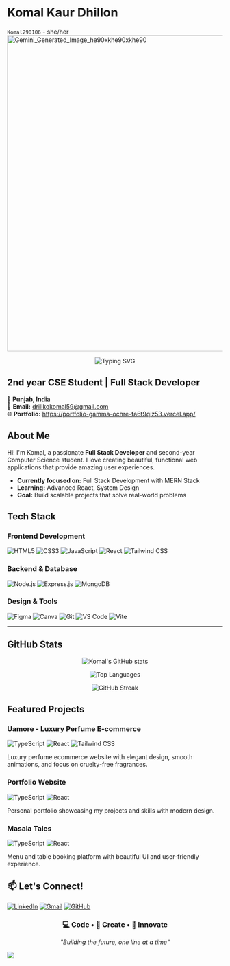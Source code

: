 # Komal Kaur Dhillon
`Komal290106` - she/her
<img width="1408" height="736" alt="Gemini_Generated_Image_he90xkhe90xkhe90" src="https://github.com/user-attachments/assets/8df77747-b57e-4583-b163-bed468f9729f" />
<p align="center">
 <p align="center">
  <img src="https://readme-typing-svg.herokuapp.com?font=Fira+Code&pause=1000&color=A78BFA&center=true&vCenter=true&width=435&lines=Hey!+I'm+Komal+Kaur+Dhillon;Full+Stack+Developer;MERN+Stack+Enthusiast" alt="Typing SVG" />
</p>


## 2nd year CSE Student | Full Stack Developer

**📍 Punjab, India**  
📧 **Email:** drillkokomal59@gmail.com  
🌐 **Portfolio:** https://portfolio-gamma-ochre-fa6t9qiz53.vercel.app/



##  About Me

Hi! I'm Komal, a passionate **Full Stack Developer** and second-year Computer Science student. I love creating beautiful, functional web applications that provide amazing user experiences.

-  **Currently focused on:** Full Stack Development with MERN Stack
-  **Learning:** Advanced React, System Design
-  **Goal:** Build scalable projects that solve real-world problems


##  Tech Stack

### **Frontend Development**
![HTML5](https://img.shields.io/badge/HTML5-E34F26?style=for-the-badge&logo=html5&logoColor=white)
![CSS3](https://img.shields.io/badge/CSS3-1572B6?style=for-the-badge&logo=css3&logoColor=white)
![JavaScript](https://img.shields.io/badge/JavaScript-F7DF1E?style=for-the-badge&logo=javascript&logoColor=black)
![React](https://img.shields.io/badge/React-20232A?style=for-the-badge&logo=react&logoColor=61DAFB)
![Tailwind CSS](https://img.shields.io/badge/Tailwind_CSS-38B2AC?style=for-the-badge&logo=tailwind-css&logoColor=white)

### **Backend & Database**
![Node.js](https://img.shields.io/badge/Node.js-43853D?style=for-the-badge&logo=node.js&logoColor=white)
![Express.js](https://img.shields.io/badge/Express.js-404D59?style=for-the-badge&logo=express&logoColor=white)
![MongoDB](https://img.shields.io/badge/MongoDB-4EA94B?style=for-the-badge&logo=mongodb&logoColor=white)

### **Design & Tools**
![Figma](https://img.shields.io/badge/Figma-F24E1E?style=for-the-badge&logo=figma&logoColor=white)
![Canva](https://img.shields.io/badge/Canva-%2300C4CC?style=for-the-badge&logo=Canva&logoColor=white)
![Git](https://img.shields.io/badge/Git-F05032?style=for-the-badge&logo=git&logoColor=white)
![VS Code](https://img.shields.io/badge/VS_Code-0078D4?style=for-the-badge&logo=visual%20studio%20code&logoColor=white)
![Vite](https://img.shields.io/badge/Vite-B73BFE?style=for-the-badge&logo=vite&logoColor=FFD62E)

---

##  GitHub Stats

<div align="center">

![Komal's GitHub stats](https://github-readme-stats.vercel.app/api?username=Komal290106&show_icons=true&theme=radical&hide_border=true)

![Top Languages](https://github-readme-stats.vercel.app/api/top-langs/?username=Komal290106&layout=compact&theme=radical&hide_border=true)

![GitHub Streak](https://github-readme-streak-stats.herokuapp.com/?user=Komal290106&theme=radical&hide_border=true)

</div>


##  Featured Projects

###  Uamore - Luxury Perfume E-commerce
![TypeScript](https://img.shields.io/badge/TypeScript-007ACC?style=flat-square&logo=typescript&logoColor=white)
![React](https://img.shields.io/badge/React-20232A?style=flat-square&logo=react&logoColor=61DAFB)
![Tailwind CSS](https://img.shields.io/badge/Tailwind_CSS-38B2AC?style=flat-square&logo=tailwind-css&logoColor=white)

Luxury perfume ecommerce website with elegant design, smooth animations, and focus on cruelty-free fragrances.

###  Portfolio Website
![TypeScript](https://img.shields.io/badge/TypeScript-007ACC?style=flat-square&logo=typescript&logoColor=white)
![React](https://img.shields.io/badge/React-20232A?style=flat-square&logo=react&logoColor=61DAFB)

Personal portfolio showcasing my projects and skills with modern design.

###  Masala Tales
![TypeScript](https://img.shields.io/badge/TypeScript-007ACC?style=flat-square&logo=typescript&logoColor=white)
![React](https://img.shields.io/badge/React-20232A?style=flat-square&logo=react&logoColor=61DAFB)

Menu and table booking platform with beautiful UI and user-friendly experience.


## 📫 Let's Connect!

[![LinkedIn](https://img.shields.io/badge/LinkedIn-0077B5?style=for-the-badge&logo=linkedin&logoColor=white)](https://www.linkedin.com/in/komal-kaur-dhillon-59149a330/)
[![Gmail](https://img.shields.io/badge/Gmail-D14836?style=for-the-badge&logo=gmail&logoColor=white)](mailto:dhillonkomal59@gmail.com)
[![GitHub](https://img.shields.io/badge/GitHub-100000?style=for-the-badge&logo=github&logoColor=white)](https://github.com/Komal290106)


<div align="center">

### 💻 **Code** • 🎨 **Create** • 🚀 **Innovate**

*"Building the future, one line at a time"*

</div>

![](https://komarev.com/ghpvc/?username=Komal290106&color=ff69b4&style=for-the-badge&label=PROFILE+VISITS)
